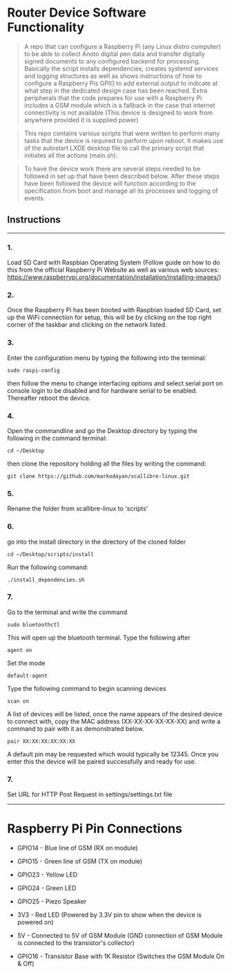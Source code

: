 # Router Device Software Functionality
> A repo that can configure a Raspberry Pi (any Linux distro computer) to be able to collect Anoto digital pen data and transfer digitally signed documents to any configured backend for processing. Basically the script installs dependencies, creates systemd services and logging structures as well as shows instructions of how to configure a Raspberry Pis GPIO to add external output to indicate at what step in the dedicated design case has been reached. Extra peripherals that the code prepares for use with a Raspberry Pi includes a GSM module which is a fallback in the case that internet connectivity is not available (This device is designed to work from anywhere provided it is supplied power)

> This repo contains various scripts that were written to perform many tasks that the device is required to perform upon reboot. It makes use of the autostart LXDE desktop file to call the primary script that initiates all the actions (main.sh).

> To have the device work there are several steps needed to be followed in set up that have been described below. After these steps have been followed the device will function according to the specification from boot and manage all its processes and logging of events.

## Instructions

---

### 1.

Load SD Card with Raspbian Operating System (Follow guide on how to do this from the official Raspberry Pi Website as well as various web sources: https://www.raspberrypi.org/documentation/installation/installing-images/)

### 2.

Once the Raspberry Pi has been booted with Raspbian loaded SD Card, set up the WiFi connection for setup, this will be by clicking on the top right corner of the taskbar and clicking on the network listed.

### 3.

Enter the configuration menu by typing the following into the terminal:

```
sudo raspi-config
```

then follow the menu to change interfacing options and select serial port on console login to be disabled and for hardware serial to be enabled. Thereafter reboot the device.

### 4.

Open the commandline and go the Desktop directory by typing the following in the command terminal:

```
cd ~/Desktop
```

then clone the repository holding all the files by writing the command:

```
git clone https://github.com/markodayan/xcallibre-linux.git
```

### 5.

Rename the folder from xcallibre-linux to 'scripts'

### 6.

go into the install directory in the directory of the cloned folder

```
cd ~/Desktop/scripts/install
```

Run the following command:

```
./install_dependencies.sh
```

### 7.

Go to the terminal and write the command

```
sudo bluetoothctl
```

This will open up the bluetooth terminal. Type the following after

```
agent on
```

Set the mode

```
default-agent
```

Type the following command to begin scanning devices

```
scan on
```

A list of devices will be listed, once the name appears of the desired device to connect with, copy the MAC address (XX-XX-XX-XX-XX-XX) and write a command to pair with it as demonstrated below.

```
pair XX:XX:XX:XX:XX:XX
```

A default pin may be requested which would typically be 12345. Once you enter this the device will be paired successfully and ready for use.

### 7.

Set URL for HTTP Post Request in settings/settings.txt file

---

# Raspberry Pi Pin Connections

- GPIO14 - Blue line of GSM (RX on module)

- GPIO15 - Green line of GSM (TX on module)
- GPIO23 - Yellow LED
- GPIO24 - Green LED
- GPIO25 - Piezo Speaker
- 3V3 - Red LED (Powered by 3.3V pin to show when the device is powered on)
- 5V - Connected to 5V of GSM Module (GND connection of GSM Module is connected to the transistor's collector)
- GPIO16 - Transistor Base with 1K Resistor (Switches the GSM Module On & Off)
